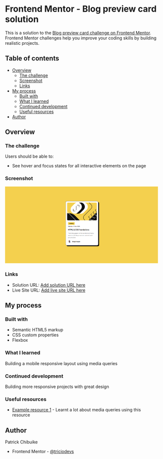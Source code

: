 # Frontend Mentor - Blog preview card solution

This is a solution to the [Blog preview card challenge on Frontend Mentor](https://www.frontendmentor.io/challenges/blog-preview-card-ckPaj01IcS). Frontend Mentor challenges help you improve your coding skills by building realistic projects. 

## Table of contents

- [Overview](#overview)
  - [The challenge](#the-challenge)
  - [Screenshot](#screenshot)
  - [Links](#links)
- [My process](#my-process)
  - [Built with](#built-with)
  - [What I learned](#what-i-learned)
  - [Continued development](#continued-development)
  - [Useful resources](#useful-resources)
- [Author](#author)




## Overview

### The challenge

Users should be able to:

- See hover and focus states for all interactive elements on the page

### Screenshot

![](./Screenshot%202025-05-26%20190710.png)


### Links

- Solution URL: [Add solution URL here](https://your-solution-url.com)
- Live Site URL: [Add live site URL here](https://your-live-site-url.com)

## My process

### Built with

- Semantic HTML5 markup
- CSS custom properties
- Flexbox




### What I learned

Building a mobile responsive layout using media queries 




### Continued development
 Building more responsive projects with great design

### Useful resources

- [Example resource 1](https://developer.mozilla.org/en-US/docs/Web/CSS/CSS_media_queries/Using_media_queries) - Learnt a lot about media queries using this resource 



## Author

  Patrick Chibuike
- Frontend Mentor - [@triciodevs](https://www.frontendmentor.io/profile/triciodevs)







